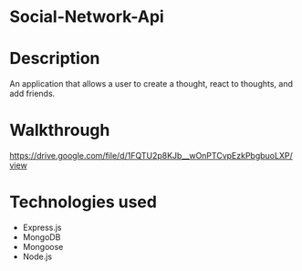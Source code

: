 # Social-Network-Api

# Description 
An application that allows a user to create a thought, react to thoughts, and add friends. 

# Walkthrough
https://drive.google.com/file/d/1FQTU2p8KJb__wOnPTCvpEzkPbgbuoLXP/view

# Technologies used
- Express.js
- MongoDB
- Mongoose
- Node.js